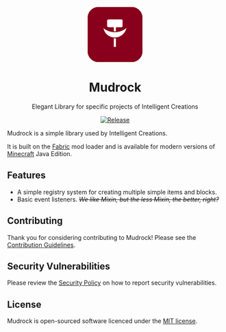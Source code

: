 <div align="center">

<img alt="Mudrock Icon" src="icon.png" width="128">

# Mudrock

Elegant Library for specific projects of Intelligent Creations

[![Release](https://img.shields.io/github/v/release/IntelligentCreations/Mudrock?style=for-the-badge&include_prereleases&sort=semver)][releases]

</div>

Mudrock is a simple library used by Intelligent Creations.

It is built on the [Fabric][fabric] mod loader and is available for modern
versions of [Minecraft][minecraft] Java Edition.

## Features

* A simple registry system for creating multiple simple items and blocks.
* Basic event listeners. ~~*We like Mixin, but the less Mixin, the better, right?*~~

## Contributing

Thank you for considering contributing to Mudrock! Please see the
[Contribution Guidelines][contributing].

## Security Vulnerabilities

Please review the [Security Policy][security] on how to report security
vulnerabilities.

## License

Mudrock is open-sourced software licenced under the [MIT license][license].

[contributing]: .github/CONTRIBUTING.md
[fabric]: https://fabricmc.net/
[license]: LICENSE.txt
[minecraft]: https://minecraft.net/
[releases]: https://github.com/IntelligentCreations/Mudrock/releases
[security]: .github/SECURITY.md
